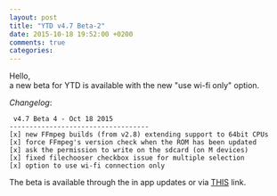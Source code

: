 ```yaml
---
layout: post
title: "YTD v4.7 Beta-2"
date: 2015-10-18 19:52:00 +0200
comments: true
categories: 
---
```

Hello,    
a new beta for YTD is available with the new "use wi-fi only" option.

*Changelog*:

     v4.7 Beta 4 - Oct 18 2015
    -----------------------------------
    [x] new FFmpeg builds (from v2.8) extending support to 64bit CPUs
    [x] force FFmpeg's version check when the ROM has been updated
    [x] ask the permission to write on the sdcard (on M devices)
    [x] fixed filechooser checkbox issue for multiple selection
    [x] option to use wi-fi connection only

The beta is available through the in app updates or via [THIS](http://dentex.github.io/files/apk/beta/dentex.youtube.downloader_v4.7-beta-4.apk) link.
